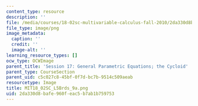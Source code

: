 ```yaml
---
content_type: resource
description: ''
file: /media/courses/18-02sc-multivariable-calculus-fall-2010/2da330d8bafe960feac5b7ab1b759753_MIT18_02SC_L5Brds_9a.png
file_type: image/png
image_metadata:
  caption: ''
  credit: ''
  image-alt: ''
learning_resource_types: []
ocw_type: OCWImage
parent_title: 'Session 17: General Parametric Equations; the Cycloid'
parent_type: CourseSection
parent_uid: c5c027c8-45bf-0f7d-bc7b-9514c509aeab
resourcetype: Image
title: MIT18_02SC_L5Brds_9a.png
uid: 2da330d8-bafe-960f-eac5-b7ab1b759753
---
```

